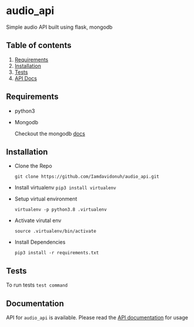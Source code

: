 # audio_api

Simple audio API built using flask, mongodb

## Table of contents

1. [Requirements](#Requirements)
2. [Installation](#Installation)
3. [Tests](#Tests)
4. [API Docs](#Documentation)

## Requirements

- python3

- Mongodb

    Checkout the mongodb [docs](https://docs.mongodb.com/manual/installation/)

## Installation

- Clone the Repo

    `git clone https://github.com/Iamdavidonuh/audio_api.git`

- Install virtualenv
```pip3 install virtualenv```

- Setup virtual environment

    ``` virtualenv -p python3.8 .virtualenv ```

- Activate virutal env

    ```source .virtualenv/bin/activate```
- Install Dependencies

    `pip3 install -r requirements.txt`

## Tests

To run tests
    `test command`

## Documentation

API for `audio_api` is available. Please read the [API documentation](https://documenter.getpostman.com/view/12388070/Tz5jf1Na) for usage
